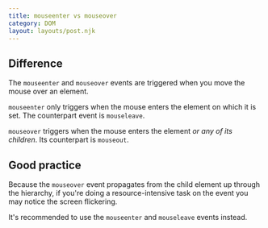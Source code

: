 ```yaml
---
title: mouseenter vs mouseover
category: DOM
layout: layouts/post.njk
---
```


## Difference

The `mouseenter` and `mouseover` events are triggered when you move the mouse over an element.

`mouseenter` only triggers when the mouse enters the element on which it is set. The counterpart event is `mouseleave`.

`mouseover` triggers when the mouse enters the element _or any of its children_. Its counterpart is `mouseout`.

## Good practice

Because the `mouseover` event propagates from the child element up through the hierarchy, if you're doing a resource-intensive task on the event you may notice the screen flickering.

It's recommended to use the `mouseenter` and `mouseleave` events instead.
